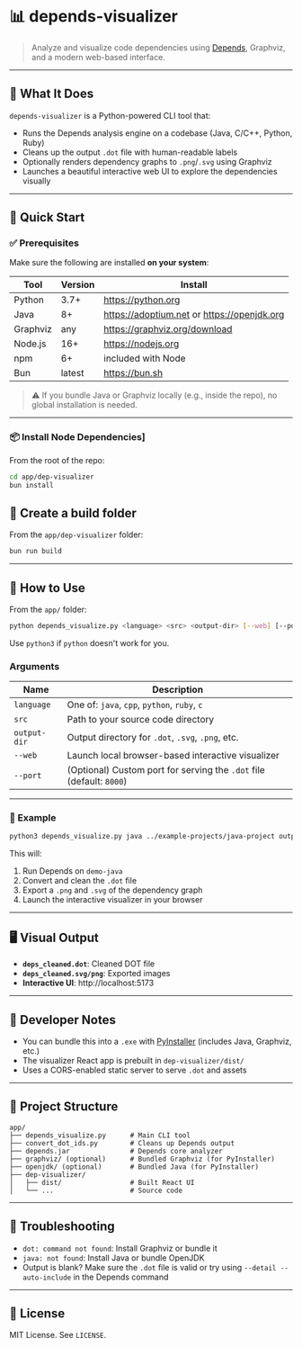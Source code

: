 # 📊 depends-visualizer

> Analyze and visualize code dependencies using [Depends](https://github.com/multilang-depends/depends), Graphviz, and a modern web-based interface.

---

## 🧩 What It Does

`depends-visualizer` is a Python-powered CLI tool that:
- Runs the Depends analysis engine on a codebase (Java, C/C++, Python, Ruby)
- Cleans up the output `.dot` file with human-readable labels
- Optionally renders dependency graphs to `.png`/`.svg` using Graphviz
- Launches a beautiful interactive web UI to explore the dependencies visually

---

## 🚀 Quick Start

### ✅ Prerequisites

Make sure the following are installed **on your system**:

| Tool         | Version | Install |
|--------------|---------|---------|
| Python       | 3.7+    | https://python.org |
| Java         | 8+      | https://adoptium.net or https://openjdk.org |
| Graphviz     | any     | https://graphviz.org/download |
| Node.js      | 16+     | https://nodejs.org |
| npm          | 6+      | included with Node |
| Bun          | latest  | https://bun.sh |

> ⚠️ If you bundle Java or Graphviz locally (e.g., inside the repo), no global installation is needed.

---

### 📦 Install Node Dependencies]

From the root of the repo:

```bash
cd app/dep-visualizer
bun install
```

## 📂 Create a build folder

From the `app/dep-visualizer` folder:

```bash
bun run build
```

---

## 📂 How to Use

From the `app/` folder:

```bash
python depends_visualize.py <language> <src> <output-dir> [--web] [--port <port>]
```

Use `python3` if `python` doesn't work for you.


### Arguments

| Name        | Description                                       |
|-------------|---------------------------------------------------|
| `language`  | One of: `java`, `cpp`, `python`, `ruby`, `c`     |
| `src`       | Path to your source code directory                |
| `output-dir`| Output directory for `.dot`, `.svg`, `.png`, etc. |
| `--web`     | Launch local browser-based interactive visualizer |
| `--port`    | (Optional) Custom port for serving the `.dot` file (default: `8000`) |

---

### 🧪 Example

```bash
python3 depends_visualize.py java ../example-projects/java-project output-java --web
```

This will:
1. Run Depends on `demo-java`
2. Convert and clean the `.dot` file
3. Export a `.png` and `.svg` of the dependency graph
4. Launch the interactive visualizer in your browser

---

## 🖥️ Visual Output

- **`deps_cleaned.dot`**: Cleaned DOT file
- **`deps_cleaned.svg/png`**: Exported images
- **Interactive UI**: http://localhost:5173

---

## 🔧 Developer Notes

- You can bundle this into a `.exe` with [PyInstaller](https://pyinstaller.org/) (includes Java, Graphviz, etc.)
- The visualizer React app is prebuilt in `dep-visualizer/dist/`
- Uses a CORS-enabled static server to serve `.dot` and assets

---

## 📁 Project Structure

```
app/
├── depends_visualize.py      # Main CLI tool
├── convert_dot_ids.py        # Cleans up Depends output
├── depends.jar               # Depends core analyzer
├── graphviz/ (optional)      # Bundled Graphviz (for PyInstaller)
├── openjdk/ (optional)       # Bundled Java (for PyInstaller)
├── dep-visualizer/
│   ├── dist/                 # Built React UI
│   └── ...                   # Source code
```

---

## 🧹 Troubleshooting

- `dot: command not found`: Install Graphviz or bundle it
- `java: not found`: Install Java or bundle OpenJDK
- Output is blank? Make sure the `.dot` file is valid or try using `--detail --auto-include` in the Depends command

---

## 📜 License

MIT License. See `LICENSE`.
